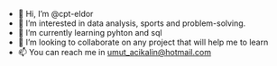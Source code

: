 - 👋 Hi, I’m @cpt-eldor
- 👀 I’m interested in data analysis, sports and problem-solving.
- 🌱 I’m currently learning pyhton and sql
- 💞️ I’m looking to collaborate on any project that will help me to learn
- 📫 You can reach me in umut_acikalin@hotmail.com

<!---
cpt-eldor/cpt-eldor is a ✨ special ✨ repository because its `README.md` (this file) appears on your GitHub profile.
You can click the Preview link to take a look at your changes.
--->
